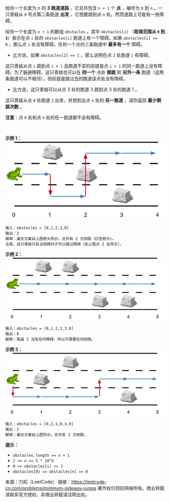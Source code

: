 给你一个长度为 n 的 **3 跑道道路** ，它总共包含 ```n + 1``` 个 **点** ，编号为 ```0``` 到 ```n``` 。一只青蛙从 ```0``` 号点第二条跑道 **出发** ，它想要跳到点 ```n``` 处。然而道路上可能有一些障碍。

给你一个长度为 ```n + 1``` 的数组 ```obstacles``` ，其中 ```obstacles[i]``` （**取值范围从 ```0``` 到 ```3```**）表示在点 ```i``` 处的 ```obstacles[i]``` 跑道上有一个障碍。如果 ```obstacles[i] == 0``` ，那么点 ```i``` 处没有障碍。任何一个点的三条跑道中 **最多有一个** 障碍。

* 比方说，如果 ```obstacles[2] == 1``` ，那么说明在点 ```2``` 处跑道 ```1``` 有障碍。

这只青蛙从点 ```i``` 跳到点 ```i + 1``` 且跑道不变的前提是点 ```i + 1``` 的同一跑道上没有障碍。为了躲避障碍，这只青蛙也可以在 **同一个** 点处 **侧跳** 到 **另外一条** 跑道（这两条跑道可以不相邻），但前提是跳过去的跑道该点处没有障碍。

* 比方说，这只青蛙可以从点 3 处的跑道 3 跳到点 3 处的跑道 1 。

这只青蛙从点 ```0``` 处跑道 ```2``` 出发，并想到达点 ```n``` 处的 **任一跑道** ，请你返回 **最少侧跳次数** 。

**注意**：点 ```0``` 处和点 ```n``` 处的任一跑道都不会有障碍。

 

**示例 1：**
![img](1824_1.png)
```
输入：obstacles = [0,1,2,3,0]
输出：2 
解释：最优方案如上图箭头所示。总共有 2 次侧跳（红色箭头）。
注意，这只青蛙只有当侧跳时才可以跳过障碍（如上图点 2 处所示）。
```
**示例 2：**
![img](1824_2.png)
```
输入：obstacles = [0,1,1,3,3,0]
输出：0
解释：跑道 2 没有任何障碍，所以不需要任何侧跳。
```
**示例 3：**
![img](1824_3.png)
```
输入：obstacles = [0,2,1,0,3,0]
输出：2
解释：最优方案如上图所示。总共有 2 次侧跳。
```

**提示：**

* ```obstacles.length == n + 1```
* ```1 <= n <= 5 * 10^5```
* ```0 <= obstacles[i] <= 3```
* ```obstacles[0] == obstacles[n] == 0```

来源：力扣（LeetCode）
链接：https://leetcode-cn.com/problems/minimum-sideway-jumps
著作权归领扣网络所有。商业转载请联系官方授权，非商业转载请注明出处。